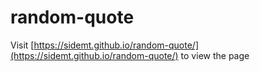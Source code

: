 # random-quote
Visit [https://sidemt.github.io/random-quote/](https://sidemt.github.io/random-quote/) to view the page